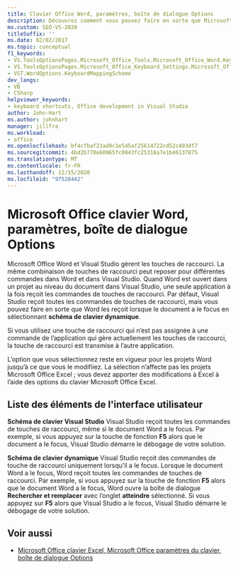 ```yaml
---
title: Clavier Office Word, paramètres, boîte de dialogue Options
description: Découvrez comment vous pouvez faire en sorte que Microsoft Word reçoive des commandes de touches de raccourci lorsque le document a le focus en sélectionnant le schéma de clavier dynamique.
ms.custom: SEO-VS-2020
titleSuffix: ''
ms.date: 02/02/2017
ms.topic: conceptual
f1_keywords:
- VS.ToolsOptionsPages.Microsoft_Office_Tools.Microsoft_Office_Word.Keyboard
- VS.ToolsOptionsPages.Microsoft_Office_Keyboard_Settings.Microsoft_Office_Word_Keyboard
- VST.WordOptions.KeyboardMappingScheme
dev_langs:
- VB
- CSharp
helpviewer_keywords:
- keyboard shortcuts, Office development in Visual Studio
author: John-Hart
ms.author: johnhart
manager: jillfra
ms.workload:
- office
ms.openlocfilehash: bf4cfbaf23ad9c1e545af25614722cd52c493df7
ms.sourcegitcommit: 4bd2b770e60965fc0843fc25318a7e1b46137875
ms.translationtype: MT
ms.contentlocale: fr-FR
ms.lasthandoff: 12/15/2020
ms.locfileid: "97528442"
---
```

# <a name="microsoft-office-word-keyboard-settings-options-dialog-box"></a>Microsoft Office clavier Word, paramètres, boîte de dialogue Options
  Microsoft Office Word et Visual Studio gèrent les touches de raccourci. La même combinaison de touches de raccourci peut reposer pour différentes commandes dans Word et dans Visual Studio. Quand Word est ouvert dans un projet au niveau du document dans Visual Studio, une seule application à la fois reçoit les commandes de touches de raccourci. Par défaut, Visual Studio reçoit toutes les commandes de touches de raccourci, mais vous pouvez faire en sorte que Word les reçoit lorsque le document a le focus en sélectionnant **schéma de clavier dynamique**.

 Si vous utilisez une touche de raccourci qui n’est pas assignée à une commande de l’application qui gère actuellement les touches de raccourci, la touche de raccourci est transmise à l’autre application.

 L’option que vous sélectionnez reste en vigueur pour les projets Word jusqu’à ce que vous le modifiiez. La sélection n’affecte pas les projets Microsoft Office Excel ; vous devez apporter des modifications à Excel à l’aide des options du clavier Microsoft Office Excel.

## <a name="uielement-list"></a>Liste des éléments de l'interface utilisateur
 **Schéma de clavier Visual Studio** Visual Studio reçoit toutes les commandes de touches de raccourci, même si le document Word a le focus. Par exemple, si vous appuyez sur la touche de fonction **F5** alors que le document a le focus, Visual Studio démarre le débogage de votre solution.

 **Schéma de clavier dynamique** Visual Studio reçoit des commandes de touche de raccourci uniquement lorsqu’il a le focus. Lorsque le document Word a le focus, Word reçoit toutes les commandes de touches de raccourci. Par exemple, si vous appuyez sur la touche de fonction **F5** alors que le document Word a le focus, Word ouvre la boîte de dialogue **Rechercher et remplacer** avec l’onglet **atteindre** sélectionné. Si vous appuyez sur **F5** alors que Visual Studio a le focus, Visual Studio démarre le débogage de votre solution.

## <a name="see-also"></a>Voir aussi
- [Microsoft Office clavier Excel, Microsoft Office paramètres du clavier, boîte de dialogue Options](../vsto/microsoft-office-excel-keyboard-microsoft-office-keyboard-settings-options-dialog-box.md)

